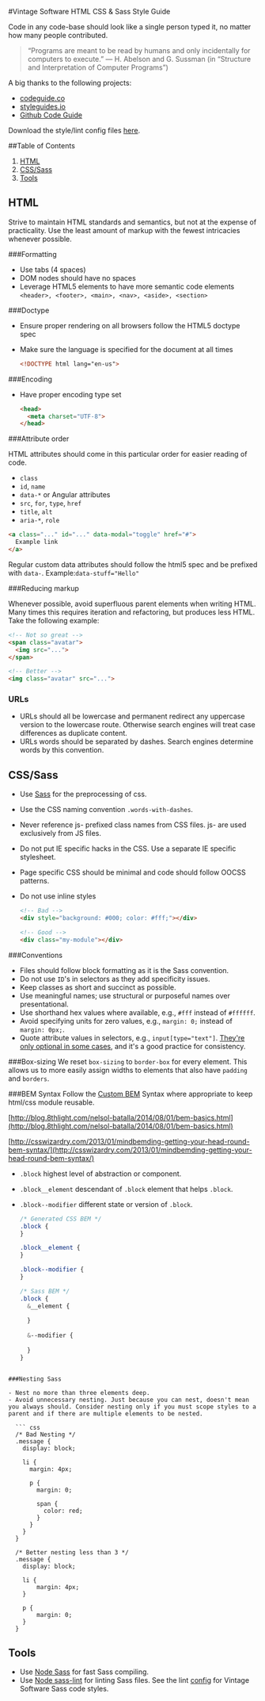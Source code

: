 #Vintage Software HTML CSS & Sass Style Guide

Code in any code-base should look like a single person typed it, no matter how many people contributed.

> “Programs are meant to be read by humans and only incidentally for computers to execute.”
> — H. Abelson and G. Sussman (in “Structure and Interpretation of Computer Programs”)

A big thanks to the following projects:
- [codeguide.co](http://codeguide.co/)
- [styleguides.io](http://styleguides.io/)
- [Github Code Guide](https://github.com/styleguide)

Download the style/lint config files [here](https://github.com/vintage-software/html-css/tree/master/linters).

##Table of Contents
1. [HTML](#html)
1. [CSS/Sass](#csssass)
1. [Tools](#tools)

## HTML
Strive to maintain HTML standards and semantics, but not at the expense of practicality. Use the least amount of markup with the fewest intricacies whenever possible.

###Formatting

- Use tabs (4 spaces)
- DOM nodes should have no spaces
- Leverage HTML5 elements to have more semantic code elements `<header>, <footer>, <main>, <nav>, <aside>, <section>`

###Doctype

- Ensure proper rendering on all browsers follow the HTML5 doctype spec
- Make sure the language is specified for the document at all times

  ``` html
  <!DOCTYPE html lang="en-us">
  ```

###Encoding

- Have proper encoding type set

  ``` html
  <head>
    <meta charset="UTF-8">
  </head>
  ```

###Attribute order

HTML attributes should come in this particular order for easier reading of code.

- `class`
- `id`, `name`
- `data-*` or Angular attributes
- `src`, `for`, `type`, `href`
- `title`, `alt`
- `aria-*`, `role`

``` html
<a class="..." id="..." data-modal="toggle" href="#">
  Example link
</a>
```

Regular custom data attributes should follow the html5 spec and be prefixed with `data-`. Example:`data-stuff="Hello"`

###Reducing markup

Whenever possible, avoid superfluous parent elements when writing HTML. Many times this requires iteration and refactoring, but produces less HTML. Take the following example:

  ``` html
  <!-- Not so great -->
  <span class="avatar">
    <img src="...">
  </span>
  
  <!-- Better -->
  <img class="avatar" src="...">
  ```
  
### URLs 
- URLs should all be lowercase and permanent redirect any uppercase version to the lowercase route. Otherwise search engines will treat case differences as duplicate content. 
- URLs words should be separated by dashes. Search engines determine words by this convention.


## CSS/Sass

- Use [Sass](http://sass-lang.com/) for the preprocessing of css.
- Use the CSS naming convention `.words-with-dashes`.
- Never reference js- prefixed class names from CSS files. js- are used exclusively from JS files.
- Do not put IE specific hacks in the CSS. Use a separate IE specific stylesheet.
- Page specific CSS should be minimal and code should follow OOCSS patterns.
- Do not use inline styles
  
  ``` html
  <!-- Bad -->
  <div style="background: #000; color: #fff;"></div>

  <!-- Good -->
  <div class="my-module"></div>
  ```
  
###Conventions

- Files should follow block formatting as it is the Sass convention.
- Do not use `ID`'s in selectors as they add specificity issues.
- Keep classes as short and succinct as possible.
- Use meaningful names; use structural or purposeful names over presentational.
- Use shorthand hex values where available, e.g., `#fff` instead of `#ffffff`.
- Avoid specifying units for zero values, e.g., `margin: 0;` instead of `margin: 0px;`.
- Quote attribute values in selectors, e.g., `input[type="text"]`. 
  [They're only optional in some cases](http://mathiasbynens.be/notes/unquoted-attribute-values#css), and it's a good practice for consistency.

###Box-sizing
We reset `box-sizing` to `border-box` for every element. This allows us to more easily assign widths to elements that also have `padding` and `borders`.


###BEM Syntax
Follow the [Custom BEM](http://csswizardry.com/2013/01/mindbemding-getting-your-head-round-bem-syntax/) Syntax where appropriate to keep html/css module reusable.

[http://blog.8thlight.com/nelsol-batalla/2014/08/01/bem-basics.html](http://blog.8thlight.com/nelsol-batalla/2014/08/01/bem-basics.html)

[http://csswizardry.com/2013/01/mindbemding-getting-your-head-round-bem-syntax/](http://csswizardry.com/2013/01/mindbemding-getting-your-head-round-bem-syntax/)

- `.block` highest level of abstraction or component.
- `.block__element` descendant of `.block` element that helps <code>.block</code>.
- `.block--modifier` different state or version of `.block`.

  ``` css
  /* Generated CSS BEM */
  .block {
  }
  
  .block__element {
  }
  
  .block--modifier {
  }
  
  /* Sass BEM */
  .block {
    &__element {
    
    }
    
    &--modifier {
    
    }
  }
```

###Nesting Sass

- Nest no more than three elements deep.
- Avoid unnecessary nesting. Just because you can nest, doesn't mean you always should. Consider nesting only if you must scope styles to a parent and if there are multiple elements to be nested.

  ``` css
  /* Bad Nesting */
  .message {
    display: block;
    
    li {
      margin: 4px;
      
      p {
        margin: 0; 
        
        span {
          color: red;    
        } 
      }     
    }    
  }
  
  /* Better nesting less than 3 */
  .message {
    display: block;
    
    li {
        margin: 4px;     
    }
    
    p {
        margin: 0;
    }
  }
  ```

## Tools
* Use [Node Sass](https://www.npmjs.com/package/node-sass) for fast Sass compiling. 
* Use [Node sass-lint](https://github.com/sasstools/sass-lint) for linting Sass files. See the lint [config](https://github.com/vintage-software/html-css/tree/master/linters) for Vintage Software Sass code styles.

